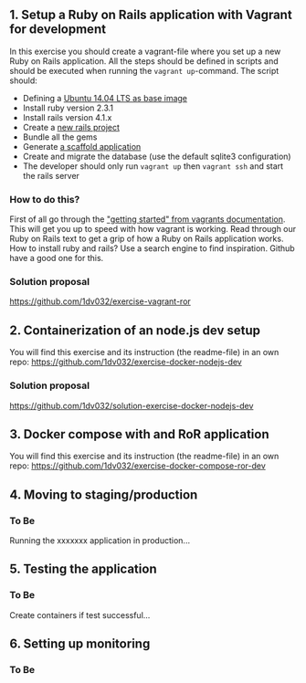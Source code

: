 ## 1. Setup a Ruby on Rails application with Vagrant for development
In this exercise you should create a vagrant-file where you set up a new Ruby on Rails application. All the steps should be defined in scripts and should be executed when running the `vagrant up`-command. The script should:

* Defining a [Ubuntu 14.04 LTS as base image](https://atlas.hashicorp.com/ubuntu)
* Install ruby version 2.3.1
* Install rails version 4.1.x
* Create a [new rails project ](http://guides.rubyonrails.org/command_line.html#rails-new)
* Bundle all the gems
* Generate [a scaffold application](http://guides.rubyonrails.org/command_line.html#rails-generate)
* Create and migrate the database (use the default sqlite3 configuration)
* The developer should only run `vagrant up` then `vagrant ssh` and start the rails server


### How to do this?
First of all go through the ["getting started" from vagrants documentation](https://www.vagrantup.com/docs/getting-started/). This will get you up to speed with how vagrant is working. Read through our Ruby on Rails text to get a grip of how a Ruby on Rails application works. How to install ruby and rails? Use a search engine to find inspiration. Github have a good one for this.

### Solution proposal
https://github.com/1dv032/exercise-vagrant-ror

## 2. Containerization of an node.js dev setup
You will find this exercise and its instruction (the readme-file) in an own repo: https://github.com/1dv032/exercise-docker-nodejs-dev

### Solution proposal
https://github.com/1dv032/solution-exercise-docker-nodejs-dev

## 3. Docker compose with and RoR application
You will find this exercise and its instruction (the readme-file) in an own repo: https://github.com/1dv032/exercise-docker-compose-ror-dev

## 4. Moving to staging/production

### To Be
Running the xxxxxxx application in production...

## 5. Testing the application

### To Be
Create containers if test successful...

## 6. Setting up monitoring

### To Be
